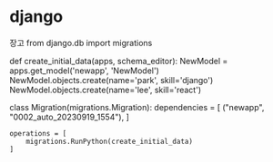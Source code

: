 # django
장고
from django.db import migrations

def create_initial_data(apps, schema_editor):
    NewModel = apps.get_model('newapp', 'NewModel')
    NewModel.objects.create(name='park', skill='django')
    NewModel.objects.create(name='lee', skill='react')

class Migration(migrations.Migration):
    dependencies = [
        ("newapp", "0002_auto_20230919_1554"),
    ]

    operations = [
        migrations.RunPython(create_initial_data)
    ]
